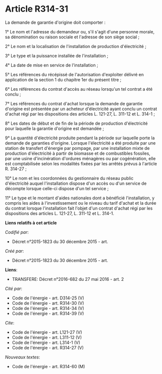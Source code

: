 # Article R314-31

La demande de garantie d'origine doit comporter : 

1° Le nom et l'adresse du demandeur ou, s'il s'agit d'une personne morale, sa dénomination ou raison sociale et l'adresse de
son siège social ; 

2° Le nom et la localisation de l'installation de production d'électricité ; 

3° Le type et la puissance installée de l'installation ; 

4° La date de mise en service de l'installation ; 

5° Les références du récépissé de l'autorisation d'exploiter délivré en application de la section 1 du chapitre 1er du
présent titre ; 

6° Les références du contrat d'accès au réseau lorsqu'un tel contrat a été conclu ; 

7° Les références du contrat d'achat lorsque la demande de garantie d'origine est présentée par un acheteur d'électricité
ayant conclu un contrat d'achat régi par les dispositions des articles L. 121-27, L. 311-12 et L. 314-1 ; 

8° Les dates de début et de fin de la période de production d'électricité pour laquelle la garantie d'origine est demandée ; 

9° La quantité d'électricité produite pendant la période sur laquelle porte la demande de garanties d'origine. Lorsque
l'électricité a été produite par une station de transfert d'énergie par pompage, par une installation mixte de production
d'électricité à partir de biomasse et de combustibles fossiles, par une usine d'incinération d'ordures ménagères ou par
cogénération, elle est comptabilisée selon les modalités fixées par les arrêtés prévus à l'article R. 314-27 ; 

10° Le nom et les coordonnées du gestionnaire du réseau public d'électricité auquel l'installation dispose d'un accès ou d'un
service de décompte lorsque celle-ci dispose d'un tel service ; 

11° Le type et le montant d'aides nationales dont a bénéficié l'installation, y compris les aides à l'investissement ou le
niveau du tarif d'achat et la durée du contrat lorsque l'installation fait l'objet d'un contrat d'achat régi par les
dispositions des articles L. 121-27, L. 311-12 et L. 314-1.

**Liens relatifs à cet article**

_Codifié par_:

  - Décret n°2015-1823 du 30 décembre 2015 - art.

_Créé par_:

  - Décret n°2015-1823 du 30 décembre 2015 - art.

**Liens**:

  - TRANSFERE: Décret n°2016-682 du 27 mai 2016 - art. 2

_Cité par_:

  - Code de l'énergie - art. D314-25 (V)
  - Code de l'énergie - art. R314-30 (V)
  - Code de l'énergie - art. R314-34 (V)
  - Code de l'énergie - art. R314-39 (V)

_Cite_:

  - Code de l'énergie - art. L121-27 (V)
  - Code de l'énergie - art. L311-12 (V)
  - Code de l'énergie - art. L314-1 (V)
  - Code de l'énergie - art. R314-27 (V)

_Nouveaux textes_:

  - Code de l'énergie - art. R314-60 (M)
